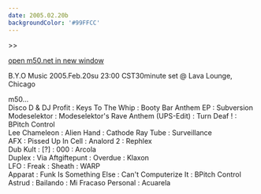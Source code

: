 ```yaml
---
date: 2005.02.20b
backgroundColor: '#99FFCC'
---
```


\>>

[open m50.net in new window](http://m50.net/)

B.Y.O Music 2005.Feb.20su 23:00 CST30minute set @ Lava Lounge, Chicago


m50...  
Disco D & DJ Profit : Keys To The Whip : Booty Bar Anthem EP : Subversion  
Modeselektor : Modeselektor's Rave Anthem (UPS-Edit) : Turn Deaf ! : BPitch Control  
Lee Chameleon : Alien Hand : Cathode Ray Tube : Surveillance  
AFX : Pissed Up In Cell : Analord 2 : Rephlex  
Dub Kult : \[?\] : 000 : Arcola  
Duplex : Via Aftgiftepunt : Overdue : Klaxon  
LFO : Freak : Sheath : WARP  
Apparat : Funk Is Something Else : Can't Computerize It : BPitch Control  
Astrud : Bailando : Mi Fracaso Personal : Acuarela